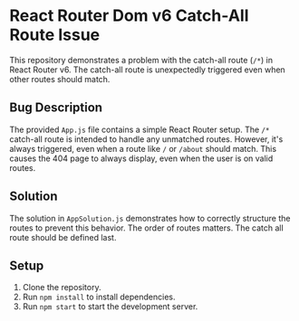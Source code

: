 # React Router Dom v6 Catch-All Route Issue

This repository demonstrates a problem with the catch-all route (`/*`) in React Router v6. The catch-all route is unexpectedly triggered even when other routes should match.

## Bug Description

The provided `App.js` file contains a simple React Router setup.  The `/*` catch-all route is intended to handle any unmatched routes. However, it's always triggered, even when a route like `/` or `/about` should match.  This causes the 404 page to always display, even when the user is on valid routes.

## Solution

The solution in `AppSolution.js` demonstrates how to correctly structure the routes to prevent this behavior.  The order of routes matters.  The catch all route should be defined last. 

## Setup

1. Clone the repository.
2. Run `npm install` to install dependencies.
3. Run `npm start` to start the development server.